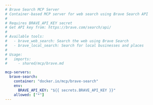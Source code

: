 ```yaml
---
# Brave Search MCP Server  
# Container-based MCP server for web search using Brave Search API
#
# Requires BRAVE_API_KEY secret
# Get API key from: https://brave.com/search/api/
#
# Available tools:
#   - brave_web_search: Search the web using Brave Search
#   - brave_local_search: Search for local businesses and places
#
# Usage:
#   imports:
#     - shared/mcp/brave.md

mcp-servers:
  brave-search:
    container: "docker.io/mcp/brave-search"
    env:
      BRAVE_API_KEY: "${{ secrets.BRAVE_API_KEY }}"
    allowed: ["*"]
---
```


